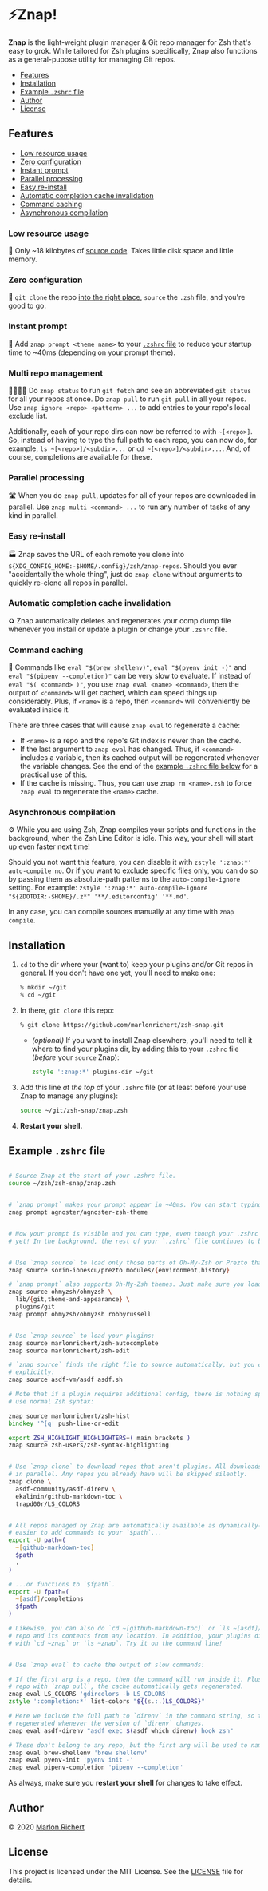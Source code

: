 # ⚡️Znap!
**Znap** is the light-weight plugin manager & Git repo manager for Zsh that's easy to grok. While
tailored for Zsh plugins specifically, Znap also functions as a general-pupose utility for managing
Git repos.

* [Features](#features)
* [Installation](#installation)
* [Example `.zshrc` file](#example-zshrc-file)
* [Author](#author)
* [License](#license)

## Features
* [Low resource usage](#low-resource-usage)
* [Zero configuration](#zero-configuration)
* [Instant prompt](#instant-prompt)
* [Parallel processing](#parallel-processing)
* [Easy re-install](#easy-re-install)
* [Automatic completion cache invalidation](#automatic-completion-cache-invalidation)
* [Command caching](#command-caching)
* [Asynchronous compilation](#asynchronous-compilation)

### Low resource usage
🐥 Only ~18 kilobytes of [source code](#functions). Takes little disk space and little memory.

### Zero configuration
🔌 `git clone` the repo [into the right place](#installation), `source` the `.zsh` file, and you're
good to go.

### Instant prompt
🏃 Add `znap prompt <theme name>` to your [`.zshrc` file](#example-zshrc) to reduce your startup
time to ~40ms (depending on your prompt theme).

### Multi repo management
👨‍👩‍👧‍👦 Do `znap status` to run `git fetch` and see an abbreviated `git status` for all your repos at
once. Do `znap pull` to run `git pull` in all your repos. Use `znap ignore <repo> <pattern> ...`
to add entries to your repo's local exclude list.

Additionally, each of your repo dirs can now be referred to with `~[<repo>]`. So, instead of having
to type the full path to each repo, you can now do, for example, `ls ~[<repo>]/<subdir>...` or
`cd ~[<repo>]/<subdir>...`. And, of course, completions are available for these.

### Parallel processing
🛣 When you do `znap pull`, updates for all of your repos are downloaded in parallel. Use
`znap multi <command> ...` to run any number of tasks of any kind in parallel.

### Easy re-install
🏭 Znap saves the URL of each remote you clone into
`${XDG_CONFIG_HOME:-$HOME/.config}/zsh/znap-repos`. Should you ever "accidentally the whole thing",
just do `znap clone` without arguments to quickly re-clone all repos in parallel.

### Automatic completion cache invalidation
♻️ Znap automatically deletes and regenerates your comp dump file whenever you install or update a
plugin or change your `.zshrc` file.

### Command caching
🥫 Commands like `eval "$(brew shellenv)"`, `eval "$(pyenv init -)"` and
`eval "$(pipenv --completion)"` can be very slow to evaluate. If instead of
`eval "$( <command> )"`, you use `znap eval <name> <command>`, then the output of `<command>` will
get cached, which can speed things up considerably. Plus, if `<name>` is a repo, then `<command>`
will conveniently be evaluated inside it.

There are three cases that will cause `znap eval` to regenerate a cache:
* If `<name>` is a repo and the repo's Git index is newer than the cache.
* If the last argument to `znap eval` has changed. Thus, if `<command>` includes a variable, then
  its cached output will be regenerated whenever the variable changes. See the end of the
  [example `.zshrc` file below]((#example-zshrc-file)) for a practical use of this.
* If the cache is missing. Thus, you can use `znap rm <name>.zsh` to force `znap eval` to
  regenerate the `<name>` cache.

### Asynchronous compilation
⚙️ While you are using Zsh, Znap compiles your scripts and functions in the background, when the Zsh
Line Editor is idle. This way, your shell will start up even faster next time!

Should you not want this feature, you can disable it with `zstyle ':znap:*' auto-compile no`. Or if
you want to exclude specific files only, you can do so by passing them as absolute-path patterns to
the `auto-compile-ignore` setting. For example:
`zstyle ':znap:*' auto-compile-ignore "${ZDOTDIR:-$HOME}/.z*" '**/.editorconfig' '**.md'`.

In any case, you can compile sources manually at any time with `znap compile`.

## Installation
 1. `cd` to the dir where your (want to) keep your plugins and/or Git repos in general. If you
    don't have one yet, you'll need
    to make one:
    ```zsh
    % mkdir ~/git
    % cd ~/git
    ```
 1. In there, `git clone` this repo:
    ```zsh
    % git clone https://github.com/marlonrichert/zsh-snap.git
    ```
    * _(optional)_ If you want to install Znap elsewhere, you'll need to tell it where to find your
      plugins dir, by adding this to your `.zshrc` file (_before_ your `source` Znap):
      ```zsh
      zstyle ':znap:*' plugins-dir ~/git
      ```
 1. Add this line _at the top_ of your `.zshrc` file (or at least before your use Znap to manage
    any plugins):
    ```zsh
    source ~/git/zsh-snap/znap.zsh
    ```
 1. **Restart your shell.**


## Example `.zshrc` file
```zsh

# Source Znap at the start of your .zshrc file.
source ~/zsh/zsh-snap/znap.zsh


# `znap prompt` makes your prompt appear in ~40ms. You can start typing right away!
znap prompt agnoster/agnoster-zsh-theme


# Now your prompt is visible and you can type, even though your .zshrc file hasn't finished loading
# yet! In the background, the rest of your `.zshrc` file continues to be executed.


# Use `znap source` to load only those parts of Oh-My-Zsh or Prezto that you really need:
znap source sorin-ionescu/prezto modules/{environment,history}

# `znap prompt` also supports Oh-My-Zsh themes. Just make sure you load the required libs first:
znap source ohmyzsh/ohmyzsh \
  lib/{git,theme-and-appearance} \
  plugins/git
znap prompt ohmyzsh/ohmyzsh robbyrussell


# Use `znap source` to load your plugins:
znap source marlonrichert/zsh-autocomplete
znap source marlonrichert/zsh-edit

# `znap source` finds the right file to source automatically, but you can also specify one
# explicitly:
znap source asdf-vm/asdf asdf.sh

# Note that if a plugin requires additional config, there is nothing special you need to do. Just
# use normal Zsh syntax:

znap source marlonrichert/zsh-hist
bindkey '^[q' push-line-or-edit

export ZSH_HIGHLIGHT_HIGHLIGHTERS=( main brackets )
znap source zsh-users/zsh-syntax-highlighting


# Use `znap clone` to download repos that aren't plugins. All downloads in the same call will occur
# in parallel. Any repos you already have will be skipped silently.
znap clone \
  asdf-community/asdf-direnv \
  ekalinin/github-markdown-toc \
  trapd00r/LS_COLORS


# All repos managed by Znap are automatically available as dynamically-named dirs. This makes it
# easier to add commands to your `$path`...
export -U path=(
  ~[github-markdown-toc]
  $path
  .
)

# ...or functions to `$fpath`.
export -U fpath=(
  ~[asdf]/completions
  $fpath
)

# Likewise, you can also do `cd ~[github-markdown-toc]` or `ls ~[asdf]/completions` to access a
# repo and its contents from any location. In addition, your plugins dir itself can be accessed
# with `cd ~znap` or `ls ~znap`. Try it on the command line!


# Use `znap eval` to cache the output of slow commands:

# If the first arg is a repo, then the command will run inside it. Plus, whenever you update the
# repo with `znap pull`, the cache automatically gets regenerated.
znap eval LS_COLORS 'gdircolors -b LS_COLORS'
zstyle ':completion:*' list-colors "${(s.:.)LS_COLORS}"

# Here we include the full path to `direnv` in the command string, so that the cache will be
# regenerated whenever the version of `direnv` changes.
znap eval asdf-direnv "asdf exec $(asdf which direnv) hook zsh"

# These don't belong to any repo, but the first arg will be used to name the cache file.
znap eval brew-shellenv 'brew shellenv'
znap eval pyenv-init 'pyenv init -'
znap eval pipenv-completion 'pipenv --completion'

```

As always, make sure you **restart your shell** for changes to take effect.


## Author
© 2020 [Marlon Richert](https://github.com/marlonrichert)


## License
This project is licensed under the MIT License. See the
[LICENSE](LICENSE) file for details.
